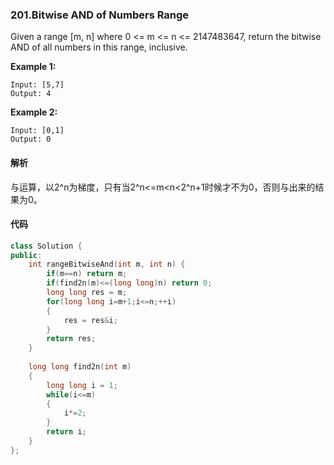 ### 201.Bitwise AND of Numbers Range

Given a range [m, n] where 0 <= m <= n <= 2147483647, return the bitwise AND of all numbers in this range, inclusive.

**Example 1:**

```
Input: [5,7]
Output: 4

```

**Example 2:**

```
Input: [0,1]
Output: 0
```

#### 解析

与运算，以2^n为梯度，只有当2^n<=m<n<2^n+1时候才不为0，否则与出来的结果为0。

#### 代码

```c++
class Solution {
public:
    int rangeBitwiseAnd(int m, int n) {
        if(m==n) return m;
        if(find2n(m)<=(long long)n) return 0;
        long long res = m;
        for(long long i=m+1;i<=n;++i)
        {
            res = res&i;
        }
        return res;
    }
    
    long long find2n(int m)
    {
        long long i = 1;
        while(i<=m)
        {
            i*=2;
        }
        return i;
    }
};
```

